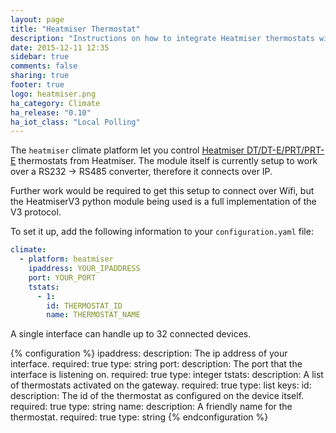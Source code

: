```yaml
---
layout: page
title: "Heatmiser Thermostat"
description: "Instructions on how to integrate Heatmiser thermostats within Home Assistant."
date: 2015-12-11 12:35
sidebar: true
comments: false
sharing: true
footer: true
logo: heatmiser.png
ha_category: Climate
ha_release: "0.10"
ha_iot_class: "Local Polling"
---
```


The `heatmiser` climate platform let you control [Heatmiser DT/DT-E/PRT/PRT-E](http://www.heatmisershop.co.uk/heatmiser-slimline-programmable-room-thermostat/) thermostats from Heatmiser. The module itself is currently setup to work over a RS232 -> RS485 converter, therefore it connects over IP.

Further work would be required to get this setup to connect over Wifi, but the HeatmiserV3 python module being used is a full implementation of the V3 protocol.

To set it up, add the following information to your `configuration.yaml` file:

```yaml
climate:
  - platform: heatmiser
    ipaddress: YOUR_IPADDRESS
    port: YOUR_PORT
    tstats:
      - 1:
        id: THERMOSTAT_ID
        name: THERMOSTAT_NAME
```

A single interface can handle up to 32 connected devices.

{% configuration %}
ipaddress:
  description: The ip address of your interface.
  required: true
  type: string
port:
  description: The port that the interface is listening on.
  required: true
  type: integer
tstats:
  description: A list of thermostats activated on the gateway.
  required: true
  type: list
  keys:
    id:
      description: The id of the thermostat as configured on the device itself.
      required: true
      type: string
    name:
      description: A friendly name for the thermostat.
      required: true
      type: string
{% endconfiguration %}
